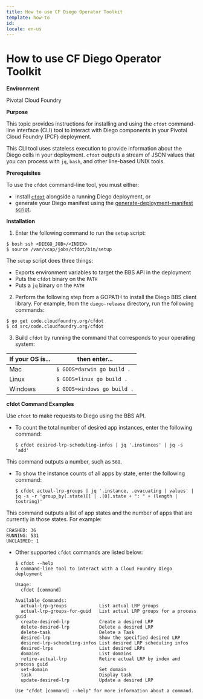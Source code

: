 ```yaml
---
title: How to use CF Diego Operator Toolkit
template: how-to
id: 
locale: en-us
---
```


# How to use CF Diego Operator Toolkit

**Environment**

Pivotal Cloud Foundry

**Purpose**

This topic provides instructions for installing and using the `cfdot` command-line interface (CLI) tool to interact with Diego components in your Pivotal Cloud Foundry (PCF) deployment.

This CLI tool uses stateless execution to provide information about the Diego cells in your deployment. `cfdot` outputs a stream of JSON values that you can process with `jq`, `bash`, and other line-based UNIX tools.

**Prerequisites**

To use the `cfdot` command-line tool, you must either:

* install [`cfdot`](https://github.com/cloudfoundry/cfdot) alongside a running Diego deployment, or
* generate your Diego manifest using the [generate-deployment-manifest script](https://github.com/cloudfoundry/diego-release/blob/master/scripts/generate-deployment-manifest).

**Installation**

1. Enter the following command to run the `setup` script:

  ```
  $ bosh ssh <DIEGO_JOB>/<INDEX>
  $ source /var/vcap/jobs/cfdot/bin/setup
  ```

The `setup` script does three things:

  * Exports environment variables to target the BBS API in the deployment
  * Puts the `cfdot` binary on the `PATH`
  * Puts a `jq` binary on the `PATH`

2. Perform the following step from a GOPATH to install the Diego BBS client library. For example, from the `diego-release` directory, run the following commands:

  ```
  $ go get code.cloudfoundry.org/cfdot
  $ cd src/code.cloudfoundry.org/cfdot
  ```

3. Build `cfdot` by running the command that corresponds to your operating system:

  | If your OS is...   | then enter...               |
  |--------------------|-----------------------------|
  | Mac                | `$ GOOS=darwin go build .`  |
  | Linux              | `$ GOOS=linux go build .`   |
  | Windows            | `$ GOOS=windows go build .` |

**cfdot Command Examples**

Use `cfdot` to make requests to Diego using the BBS API.

* To count the total number of desired app instances, enter the following command:

  ```
  $ cfdot desired-lrp-scheduling-infos | jq '.instances' | jq -s 'add'
  ```

This command outputs a number, such as `568`.

* To show the instance counts of all apps by state, enter the following command:

  ```
  $ cfdot actual-lrp-groups | jq '.instance, .evacuating | values' | jq -s -r 'group_by(.state)[] | .[0].state + ": " + (length | tostring)'
  ```

This command outputs a list of app states and the number of apps that are currently in those states. For example:

  ```
  CRASHED: 36
  RUNNING: 531
  UNCLAIMED: 1
  ```

* Other supported `cfdot` commands are listed below:

  ```
  $ cfdot --help
  A command-line tool to interact with a Cloud Foundry Diego deployment

  Usage:
    cfdot [command]

  Available Commands:
    actual-lrp-groups            List actual LRP groups
    actual-lrp-groups-for-guid   List actual LRP groups for a process guid
    create-desired-lrp           Create a desired LRP
    delete-desired-lrp           Delete a desired LRP
    delete-task                  Delete a Task
    desired-lrp                  Show the specified desired LRP
    desired-lrp-scheduling-infos List desired LRP scheduling infos
    desired-lrps                 List desired LRPs
    domains                      List domains
    retire-actual-lrp            Retire actual LRP by index and process guid
    set-domain                   Set domain
    task                         Display task
    update-desired-lrp           Update a desired LRP

  Use "cfdot [command] --help" for more information about a command.
  ```